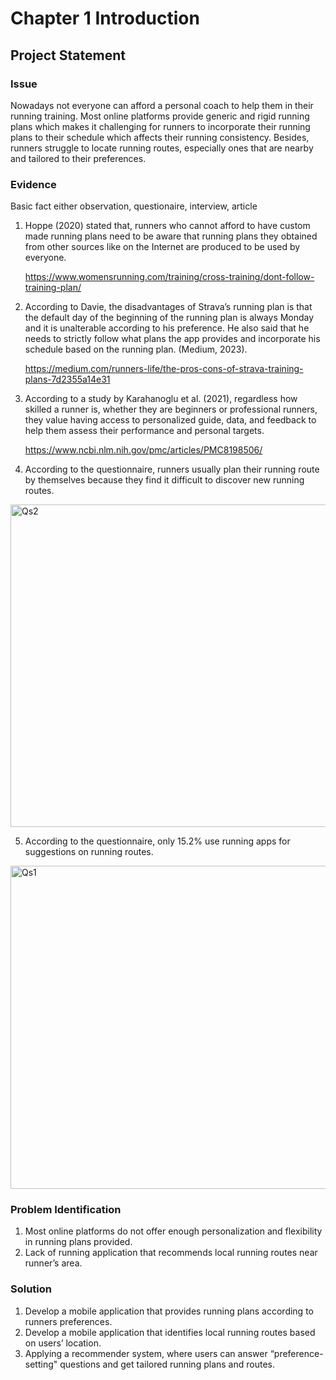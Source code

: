 # Chapter 1 Introduction
## Project Statement

### Issue
Nowadays not everyone can afford a personal coach to help them in their running training. Most online platforms provide generic and rigid running plans which makes it challenging for runners to incorporate their running plans to their schedule which affects their running consistency. Besides, runners struggle to locate running routes, especially ones that are nearby and tailored to their preferences.

### Evidence
Basic fact either observation, questionaire, interview, article

1. Hoppe (2020) stated that, runners who cannot afford to have custom made running plans need to be aware that running plans they obtained from other sources like on the Internet are produced to be used by everyone.

    https://www.womensrunning.com/training/cross-training/dont-follow-training-plan/

3. According to Davie, the disadvantages of Strava’s running plan is that the default day of the beginning of the running plan is always Monday and it is unalterable according to his preference. He also said that he needs to strictly follow what plans the app provides and incorporate his schedule based on the running plan. (Medium, 2023).

    https://medium.com/runners-life/the-pros-cons-of-strava-training-plans-7d2355a14e31

5. According to a study by Karahanoglu et al. (2021), regardless how skilled a runner is, whether they are beginners or professional runners, they value having access to personalized guide, data, and feedback to help them assess their performance and personal targets.

    https://www.ncbi.nlm.nih.gov/pmc/articles/PMC8198506/

7. According to the questionnaire, runners usually plan their running route by themselves because they find it difficult to discover new running routes.

<img width="516" alt="Qs2" src="https://github.com/addff/2310-CSP600/assets/148828314/f4667a7f-b145-4161-925e-56cb366a23a6">


5. According to the questionnaire, only 15.2% use running apps for suggestions on running routes.

<img width="517" alt="Qs1" src="https://github.com/addff/2310-CSP600/assets/148828314/7042d20c-c492-4379-a3f5-e1676d6b269d">


### Problem Identification
1. Most online platforms do not offer enough personalization and flexibility in running plans provided.
2. Lack of running application that recommends local running routes near runner’s area.

### Solution
1. Develop a mobile application that provides running plans according to runners preferences.
2. Develop a mobile application that identifies local running routes based on users’ location.
3. Applying a recommender system, where users can answer “preference-setting" questions and get tailored running plans and routes.
